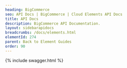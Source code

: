 ```yaml
---
heading: BigCommerce
seo: API Docs | BigCommerce | Cloud Elements API Docs
title: API Docs
description: BigCommerce API Documentation.
layout: sidebarapidocs
breadcrumbs: /docs/elements.html
elementId: 274
parent: Back to Element Guides
order: 90
---
```


{% include swagger.html %}
